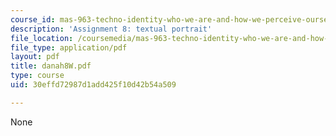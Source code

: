 ```yaml
---
course_id: mas-963-techno-identity-who-we-are-and-how-we-perceive-ourselves-and-others-spring-2002
description: 'Assignment 8: textual portrait'
file_location: /coursemedia/mas-963-techno-identity-who-we-are-and-how-we-perceive-ourselves-and-others-spring-2002/30effd72987d1add425f10d42b54a509_danah8W.pdf
file_type: application/pdf
layout: pdf
title: danah8W.pdf
type: course
uid: 30effd72987d1add425f10d42b54a509

---
```

None